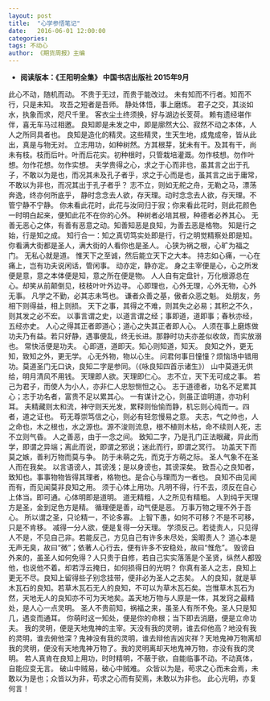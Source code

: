 ```yaml
---
layout: post
title:  "心学参悟笔记"
date:   2016-06-01 12:00:00
categories: 
tags: 不动心
author: 《期货周报》主编
---
```


* **阅读版本：《王阳明全集》 中国书店出版社 2015年9月**

此心不动，随机而动。
不贵于无过，而贵于能改过。
未有知而不行者。知而不行，只是未知。
攻吾之短者是吾师。
静处体悟，事上磨炼。
君子之交，其淡如水，执象而求，咫尺千里。
客衣尘土终须换，好与湖边长芰荷。
赖有遗经堪作伴，喜无车马过相邀。
良知即是未发之中，即是廓然大公、寂然不动之本体，人人之所同具者也。
良知是造化的精灵。这些精灵，生天生地，成鬼成帝，皆从此出，真是与物无对。
立志用功，如种树然。方其根芽，犹未有干。及其有干，尚未有枝。枝而后叶。叶而后花实。初种根时，只管栽培灌溉。勿作枝想。勿作叶想。勿作花想。勿作实想。
夫学贵得之心，求之于心而非也，虽其言之出于孔子，不敢以为是也，而况其未及孔子者乎，求之于心而是也，虽其言之出于庸常，不敢以为非也，而况其出于孔子者乎？
志不立，则如无舵之舟，无勒之马，漂荡奔逸，终亦何所底乎，
静时念念去人欲，存天理。动时念念去人欲，存天理。不管宁静不宁静。
你未看此花时，此花与汝同归于寂；你来看此花时，则此花颜色一时明白起来，便知此花不在你的心外。
种树者必培其根，种德者必养其心。
无善无恶心之体，有善有恶意之动。知善知恶是良知，为善去恶是格物。
知是行之始，行是知之成。
知行合一：知之真切笃实处即是行，行之明觉精察处即是知。
你看满大街都是圣人，满大街的人看你也是圣人。
心狭为祸之根，心旷为福之门。
无私心就是道。
惟天下之至诚，然后能立天下之大本。
持志如心痛，一心在痛上，岂有功夫说闲话，管闲事。
动亦定，静亦定。
身之主宰便是心，心之所发便是意，意之本体便是知，意之所在便是物。
人人自有定盘针，万化根源总在心。却笑从前颠倒见，枝枝叶叶外边寻。
心即理也，心外无理，心外无物，心外无事。
凡学之不勤，必其志未笃也。
谦者众善之基，傲者众恶之魁。
处朋友，务相下则得益，相上则损。
天下之事，其得之不难，则其失之必易；其积之不久，则其发之必不宏。
以事言谓之史，以道言谓之经；事即道，道即事；春秋亦经，五经亦史。
人心之得其正者即道心；道心之失其正者即人心。
人须在事上磨炼做功夫乃有益。若只好静，遇事便乱，终无长进。那静时功夫亦差似收敛，而实放溺也。
常快活便是功夫。
心即道，道即天。知心则知道，知天。
良知之外，更无知，致知之外，更无学。
心无外物，物以心生。
问君何事日憧憧？烦恼场中错用功。莫道圣门无口诀，良知二字是参同。（《咏良知四首示诸生》）
山中莫道无供给，明月清风不用钱。
天理即人欲。天理即仁心。
志不立，天下无可成之事。
若己为君子，而使人为小人，亦非仁人忠恕恻怛之心。
志于道德者，功名不足累其心；志于功名者，富贵不足以累其心。
一有谋计之心，则虽正谊明道，亦功利耳。
夫精藏则太和流，神守则天光发，累释则怡愉而静，机忘则心纯而一。四者，道之证也。
苟无尊崇笃信之心，则必有轻忽慢易之意。
夫志，气之帅也，人之命也，木之根也，水之源也。源不浚则流息，根不植则木枯，命不续则人死，志不立则气昏。
人之善恶，由于一念之间。
致知二字，乃是孔门正法眼藏，异此而学，即谓之异端；离此而说，即谓之邪说；迷此而行，即谓之冥行。
功盖天下而莫之嫉，善利万物而莫与争。
防于未萌之先，而克于方萌之际。
圣人气象不在圣人而在我矣。
以言语谤人，其谤浅；是以身谤也，其谤深矣。
致吾心之良知者，致知也。事事物物皆得其理者，格物也。是合心与理而为一者也。
良知不由见闻而有，而见闻莫非良知之用。
须于心体上用功。凡明不得，行不去，须反在自心上体当。即可通。心体明即是道明。
道无精粗，人之所见有精粗。
人到纯乎天理方是圣，金到足色方是精。
循理便是善，动气便是恶。
万事万物之理不外于吾心。
所以谓之圣，只论精一，不论多寡。
上智下愚，如何不可移？不是不可移，只是不肯移。
减得一分人欲，便是复得一分天理。
学须反己。若徒责人，只见得人不是，不见自己非。若能反己，方见自己有许多未尽处，奚暇责人？
道心本是无声无臭，故曰“微”；依著人心行去，便有许多不安稳处，故曰“惟危”。
毁谤自外来的，虽圣人如何免得？人只贵于自修，若自己实实落落是个圣贤，纵然人都毁他，也说他不着。却若浮云掩日，如何损得日的光明？
你真有圣人之志，良知上更无不尽。良知上留得些子别念挂带，便非必为圣人之志矣。
人的良知，就是草木瓦石的良知。若草木瓦石无人的良知，不可以为草木瓦石矣。岂惟草木瓦石为然，天地无人的良知亦不可为天地矣。盖天地万物与人原是一体，其发窍之最精处，是人心一点灵明。
圣人不贵前知，祸福之来，虽圣人有所不免。圣人只是知几，遇变而通耳。
你萌时这一知处，便是你的命根；当下即去消磨，便是立命功夫。
我的灵明，便是天地鬼神的主宰。天没有我的灵明，谁去仰他高？地没有我的灵明，谁去俯他深？鬼神没有我的灵明，谁去辩他吉凶灾祥？天地鬼神万物离却我的灵明，便没有天地鬼神万物了。我的灵明离却天地鬼神万物，亦没有我的灵明。
若人真肯在良知上用功，时时精明，不蔽于欲，自能临事不动。不动真体，自能应变无言。
破山中贼易，破心中贼难。
众皆以为是，苟求之心而未会焉，未敢以为是也；众皆以为非，苟求之心而有契焉，未敢以为非也。
此心光明，亦复何言！
